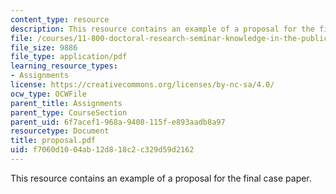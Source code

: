 ```yaml
---
content_type: resource
description: This resource contains an example of a proposal for the final case paper.
file: /courses/11-800-doctoral-research-seminar-knowledge-in-the-public-arena-spring-2007/f7060d1004ab12d818c2c329d59d2162_proposal.pdf
file_size: 9886
file_type: application/pdf
learning_resource_types:
- Assignments
license: https://creativecommons.org/licenses/by-nc-sa/4.0/
ocw_type: OCWFile
parent_title: Assignments
parent_type: CourseSection
parent_uid: 6f7acef1-968a-9408-115f-e893aadb8a97
resourcetype: Document
title: proposal.pdf
uid: f7060d10-04ab-12d8-18c2-c329d59d2162
---
```

This resource contains an example of a proposal for the final case paper.
